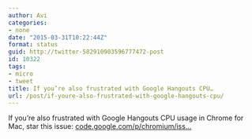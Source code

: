 ```yaml
---
author: Avi
categories:
- none
date: "2015-03-31T10:22:44Z"
format: status
guid: http://twitter-582910903596777472-post
id: 10322
tags:
- micro
- tweet
title: If you’re also frustrated with Google Hangouts CPU…
url: /post/if-youre-also-frustrated-with-google-hangouts-cpu/
---
```

If you’re also frustrated with Google Hangouts CPU usage in Chrome for Mac, star this issue: [code.google.com/p/chromium/iss…](https://code.google.com/p/chromium/issues/detail?id=413916)